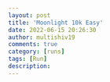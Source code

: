 ```yaml
---
layout: post
title: 'Moonlight 10k Easy'
date: 2022-06-15 20:26:30
author: multishiv19
comments: true
category: [runs]
tags: [Run]
description: 
---
```


<div width='100%' class='strava-embed-placeholder' data-embed-type='activity' data-embed-id='7311784364'></div>
<script src='https://strava-embeds.com/embed.js'></script>
